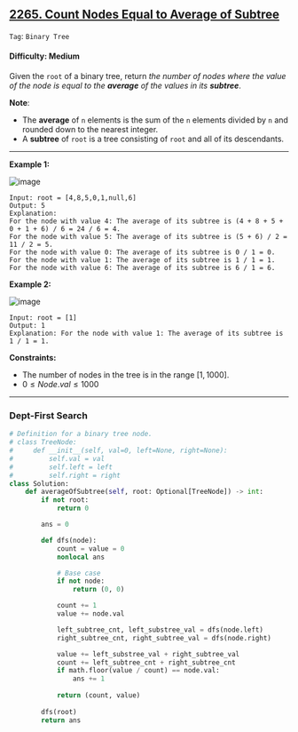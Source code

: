 ## [2265. Count Nodes Equal to Average of Subtree](https://leetcode.com/problems/count-nodes-equal-to-average-of-subtree)

```Tag```: ```Binary Tree```

#### Difficulty: Medium

Given the ```root``` of a binary tree, return _the number of nodes where the value of the node is equal to the __average__ of the values in its __subtree___.

__Note__:

- The __average__ of ```n``` elements is the sum of the ```n``` elements divided by ```n``` and rounded down to the nearest integer.
- A __subtree__ of ```root``` is a tree consisting of ```root``` and all of its descendants.

---

__Example 1:__

![image](https://assets.leetcode.com/uploads/2022/03/15/image-20220315203925-1.png)
```
Input: root = [4,8,5,0,1,null,6]
Output: 5
Explanation: 
For the node with value 4: The average of its subtree is (4 + 8 + 5 + 0 + 1 + 6) / 6 = 24 / 6 = 4.
For the node with value 5: The average of its subtree is (5 + 6) / 2 = 11 / 2 = 5.
For the node with value 0: The average of its subtree is 0 / 1 = 0.
For the node with value 1: The average of its subtree is 1 / 1 = 1.
For the node with value 6: The average of its subtree is 6 / 1 = 6.
```

__Example 2:__

![image](https://assets.leetcode.com/uploads/2022/03/26/image-20220326133920-1.png)
```
Input: root = [1]
Output: 1
Explanation: For the node with value 1: The average of its subtree is 1 / 1 = 1.
```

__Constraints:__

- The number of nodes in the tree is in the range $[1, 1000]$.
- $0 \le Node.val \le 1000$

---

### Dept-First Search

```Python
# Definition for a binary tree node.
# class TreeNode:
#     def __init__(self, val=0, left=None, right=None):
#         self.val = val
#         self.left = left
#         self.right = right
class Solution:
    def averageOfSubtree(self, root: Optional[TreeNode]) -> int:
        if not root:
            return 0

        ans = 0

        def dfs(node):
            count = value = 0
            nonlocal ans

            # Base case
            if not node:
                return (0, 0)

            count += 1
            value += node.val

            left_subtree_cnt, left_substree_val = dfs(node.left)
            right_subtree_cnt, right_subtree_val = dfs(node.right)

            value += left_substree_val + right_subtree_val
            count += left_subtree_cnt + right_subtree_cnt
            if math.floor(value / count) == node.val:
                ans += 1
            
            return (count, value)
        
        dfs(root)
        return ans
```
